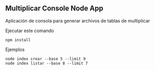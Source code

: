 ## Multiplicar Console Node App

Aplicación de consola para generar archivos de tablas de multiplicar

Ejecutar este comando

```
npm install
```

Ejemplos
```
node index crear --base 5 --limit 9
node index listar --base 8 --limit 7

```